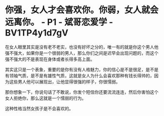 # 你强，女人才会喜欢你。你弱，女人就会远离你。 - P1 - 斌哥恋爱学 - BV1TP4y1d7gV

在女人眼里其实是没有老不老实，也没有好坏之分的，唯一有的就是你这个男人他强不强大，如果你是一个很弱的男人，那么你们之间是迟早会出现问题的，而这个强不强大的不是表现在身体或者长得多高上面。

其实这只是一个表象，重要的是你有没有人格魅力，你的信心是不是很足，是不是有领袖气质，是不是有雄性气质，这就是女人为什么会喜欢那种有钱长得帅的，因为这些男人他可以展现出，让他显得很强的样子，你很懦弱。

那你想象一下，你说句话了不敢说，你发个短信你还要流流连连，然后你害怕这个女人拒绝你，那么这就是一个懦弱的行为。

这种性格当然女孩子是不会喜欢的。
